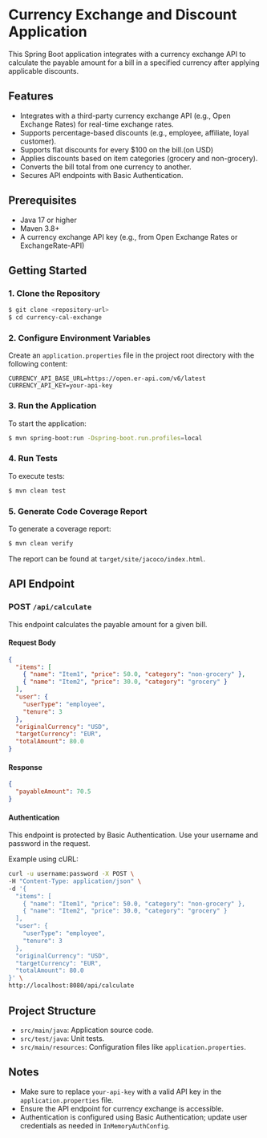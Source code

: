 # Currency Exchange and Discount Application

This Spring Boot application integrates with a currency exchange API to calculate the payable amount for a bill in a specified currency after applying applicable discounts.

## Features
- Integrates with a third-party currency exchange API (e.g., Open Exchange Rates) for real-time exchange rates.
- Supports percentage-based discounts (e.g., employee, affiliate, loyal customer).
- Supports flat discounts for every $100 on the bill.(on USD)
- Applies discounts based on item categories (grocery and non-grocery).
- Converts the bill total from one currency to another.
- Secures API endpoints with Basic Authentication.

## Prerequisites
- Java 17 or higher
- Maven 3.8+
- A currency exchange API key (e.g., from Open Exchange Rates or ExchangeRate-API)

## Getting Started

### 1. Clone the Repository
```bash
$ git clone <repository-url>
$ cd currency-cal-exchange
```

### 2. Configure Environment Variables
Create an `application.properties` file in the project root directory with the following content:
```env
CURRENCY_API_BASE_URL=https://open.er-api.com/v6/latest
CURRENCY_API_KEY=your-api-key
```

### 3. Run the Application
To start the application:
```bash
$ mvn spring-boot:run -Dspring-boot.run.profiles=local
```

### 4. Run Tests
To execute tests:
```bash
$ mvn clean test
```

### 5. Generate Code Coverage Report
To generate a coverage report:
```bash
$ mvn clean verify
```
The report can be found at `target/site/jacoco/index.html`.

## API Endpoint

### POST `/api/calculate`
This endpoint calculates the payable amount for a given bill.

#### Request Body
```json
{
  "items": [
    { "name": "Item1", "price": 50.0, "category": "non-grocery" },
    { "name": "Item2", "price": 30.0, "category": "grocery" }
  ],
  "user": {
    "userType": "employee",
    "tenure": 3
  },
  "originalCurrency": "USD",
  "targetCurrency": "EUR",
  "totalAmount": 80.0
}
```

#### Response
```json
{
  "payableAmount": 70.5
}
```

#### Authentication
This endpoint is protected by Basic Authentication. Use your username and password in the request.

Example using cURL:
```bash
curl -u username:password -X POST \
-H "Content-Type: application/json" \
-d '{
  "items": [
    { "name": "Item1", "price": 50.0, "category": "non-grocery" },
    { "name": "Item2", "price": 30.0, "category": "grocery" }
  ],
  "user": {
    "userType": "employee",
    "tenure": 3
  },
  "originalCurrency": "USD",
  "targetCurrency": "EUR",
  "totalAmount": 80.0
}' \
http://localhost:8080/api/calculate
```

## Project Structure
- `src/main/java`: Application source code.
- `src/test/java`: Unit tests.
- `src/main/resources`: Configuration files like `application.properties`.

## Notes
- Make sure to replace `your-api-key` with a valid API key in the `application.properties` file.
- Ensure the API endpoint for currency exchange is accessible.
- Authentication is configured using Basic Authentication; update user credentials as needed in `InMemoryAuthConfig`.



